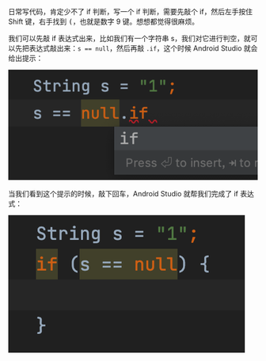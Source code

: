 日常写代码，肯定少不了 if 判断，写一个 if 判断，需要先敲个 if，然后左手按住 Shift 键，右手找到 <kbd>(</kbd>，也就是数字 9 键。想想都觉得很麻烦。

我们可以先敲 if 表达式出来，比如我们有一个字符串 s，我们对它进行判空，就可以先把表达式敲出来：`s == null`，然后再敲 `.if`，这个时候 Android Studio 就会给出提示：

![](images/1.png)

当我们看到这个提示的时候，敲下回车，Android Studio 就帮我们完成了 if 表达式：

![](images/2.png)